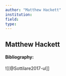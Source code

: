 ```yaml
---
author: "Matthew Hackett"
institution:
field:
type:
---
```


## Matthew Hackett
#### Bibliography:

![[@Sottilare2017-ul]]
